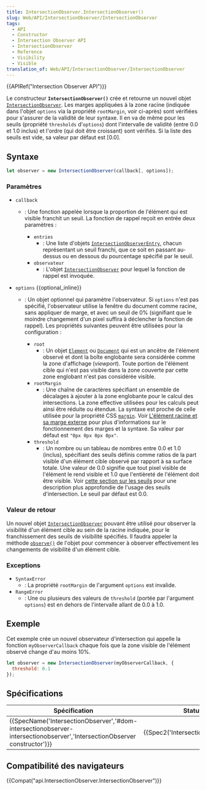 ```yaml
---
title: IntersectionObserver.IntersectionObserver()
slug: Web/API/IntersectionObserver/IntersectionObserver
tags:
  - API
  - Constructor
  - Intersection Observer API
  - IntersectionObserver
  - Reference
  - Visibility
  - Visible
translation_of: Web/API/IntersectionObserver/IntersectionObserver
---
```

{{APIRef("Intersection Observer API")}}

Le constructeur **`IntersectionObserver()`** crée et retourne un nouvel objet [`IntersectionObserver`](/fr/docs/Web/API/IntersectionObserver). Les marges appliquées à la zone racine (indiquée dans l'objet `options` via la propriété `rootMargin`, voir ci-après) sont vérifiées pour s'assurer de la validité de leur syntaxe. Il en va de même pour les seuils (propriété `thresholds` d'`options`) dont l'intervalle de validité (entre 0.0 et 1.0 inclus) et l'ordre (qui doit être croissant) sont vérifiés. Si la liste des seuils est vide, sa valeur par défaut est \[0.0].

## Syntaxe

```js
let observer = new IntersectionObserver(callback[, options]);
```

### Paramètres

- `callback`

  - : Une fonction appelée lorsque la proportion de l'élément qui est visible franchit un seuil. La fonction de rappel reçoit en entrée deux paramètres :

    - `entries`
      - : Une liste d'objets [`IntersectionObserverEntry`](/fr/docs/Web/API/IntersectionObserverEntry), chacun représentant un seuil franchi, que ce soit en passant au-dessus ou en dessous du pourcentage spécifié par le seuil.
    - `observateur`
      - : L'objet [`IntersectionObserver`](/fr/docs/Web/API/IntersectionObserver) pour lequel la fonction de rappel est invoquée.

- `options` {{optional_inline}}

  - : Un objet optionnel qui paramètre l'observateur. Si `options` n'est pas spécifié, l'observateur utilise la fenêtre du document comme racine, sans appliquer de marge, et avec un seuil de 0% (signifiant que le moindre changement d'un pixel suffira à déclencher la fonction de rappel). Les propriétés suivantes peuvent être utilisées pour la configuration :

    - `root`
      - : Un objet [`Element`](/fr/docs/Web/API/Element) ou [`Document`](/fr/docs/Web/API/Document) qui est un ancêtre de l'élément observé et dont la boîte englobante sera considérée comme la zone d'affichage (_viewport_). Toute portion de l'élément cible qui n'est pas visible dans la zone couverte par cette zone englobant n'est pas considérée visible.
    - `rootMargin`
      - : Une chaîne de caractères spécifiant un ensemble de décalages à ajouter à la zone englobante pour le calcul des intersections. La zone effective utilisées pour les calculs peut ainsi être réduite ou étendue. La syntaxe est proche de celle utilisée pour la propriété CSS [`margin`](/fr/docs/Web/CSS/margin). Voir [L'élément racine et sa marge externe](/fr/docs/Web/API/Intersection_Observer_API) pour plus d'informations sur le fonctionnement des marges et la syntaxe. Sa valeur par défaut est `"0px 0px 0px 0px"`.
    - `threshold`
      - : Un nombre ou un tableau de nombres entre 0.0 et 1.0 (inclus), spécifiant des seuils définis comme ratios de la part visible d'un élément cible observé par rapport à sa surface totale. Une valeur de 0.0 signifie que tout pixel visible de l'élément le rend visible et 1.0 que l'entièreté de l'élément doit être visible. Voir [cette section sur les seuils](/fr/docs/Web/API/Intersection_Observer_API#Thresholds) pour une description plus approfondie de l'usage des seuils d'intersection. Le seuil par défaut est 0.0.

### Valeur de retour

Un nouvel objet [`IntersectionObserver`](/fr/docs/Web/API/IntersectionObserver) pouvant être utilisé pour observer la visibilité d'un élément cible au sein de la racine indiquée, pour le franchissement des seuils de visibilité spécifiés. Il faudra appeler la méthode [`observe()`](/fr/docs/Web/API/IntersectionObserver/observe) de l'objet pour commencer à observer effectivement les changements de visibilité d'un élément cible.

### Exceptions

- `SyntaxError`
  - : La propriété `rootMargin` de l'argument `options` est invalide.
- `RangeError`
  - : Une ou plusieurs des valeurs de `threshold` (portée par l'argument `options`) est en dehors de l'intervalle allant de 0.0 à 1.0.

## Exemple

Cet exemple crée un nouvel observateur d'intersection qui appelle la fonction `myObserverCallback` chaque fois que la zone visible de l'élément observé change d'au moins 10%.

```js
let observer = new IntersectionObserver(myObserverCallback, {
  threshold: 0.1
});
```

## Spécifications

| Spécification                                                                                                                                                    | Statut                                       | Commentaire          |
| ---------------------------------------------------------------------------------------------------------------------------------------------------------------- | -------------------------------------------- | -------------------- |
| {{SpecName('IntersectionObserver','#dom-intersectionobserver-intersectionobserver','IntersectionObserver constructor')}} | {{Spec2('IntersectionObserver')}} | Définition initiale. |

## Compatibilité des navigateurs

{{Compat("api.IntersectionObserver.IntersectionObserver")}}
